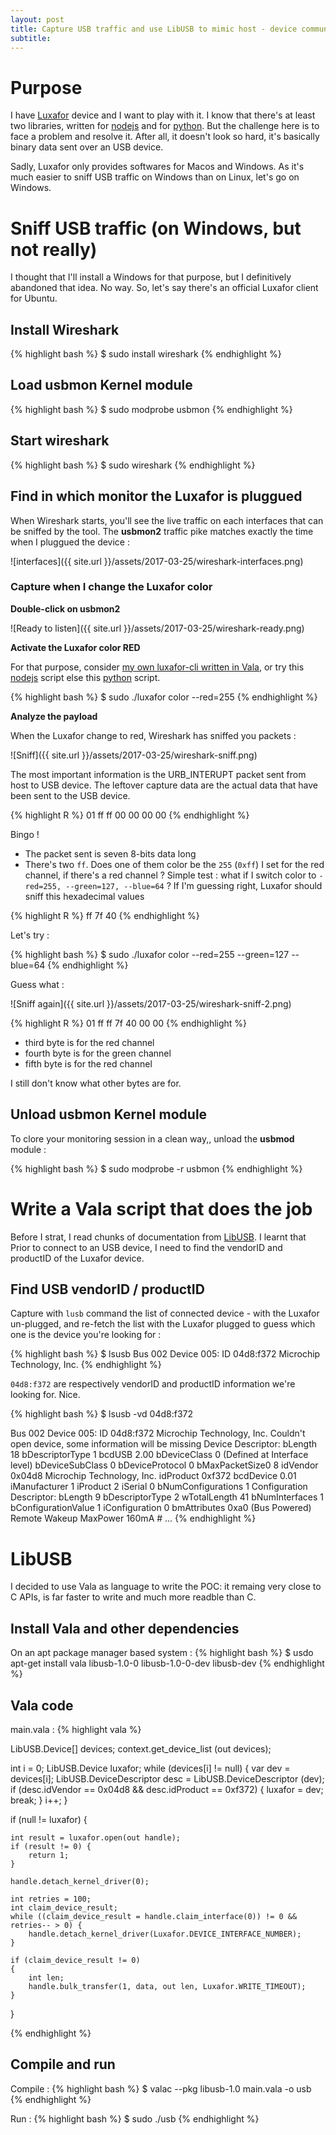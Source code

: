 ```yaml
---
layout: post
title: Capture USB traffic and use LibUSB to mimic host - device communication (Vala / Luxafor)
subtitle: 
---
```


# Purpose

I have [Luxafor](http://www.luxafor.fr/products/) device and I want to play with it. I know that there's at least two libraries, written for [nodejs](https://github.com/iamthefox/luxafor) and for [python](https://github.com/vmitchell85/luxafor-python). But the challenge here is to face a problem and resolve it. After all, it doesn't look so hard, it's basically binary data sent over an USB device.

Sadly, Luxafor only provides softwares for Macos and Windows. As it's much easier to sniff USB traffic on Windows than on Linux, let's go on Windows. 

# Sniff USB traffic (on Windows, but not really)

I thought that I'll install a Windows for that purpose, but I definitively abandoned that idea. No way. So, let's say there's an official Luxafor client for Ubuntu. 

## Install Wireshark

{% highlight bash %}
$ sudo install wireshark
{% endhighlight %}

## Load usbmon Kernel module

{% highlight bash %}
$ sudo modprobe usbmon
{% endhighlight %}

## Start wireshark

{% highlight bash %}
$ sudo wireshark
{% endhighlight %}

## Find in which monitor the Luxafor is pluggued

When Wireshark starts, you'll see the live traffic on each interfaces that can be sniffed by the tool. The __usbmon2__ traffic pike matches exactly the time when I pluggued the device :

![interfaces]({{ site.url }}/assets/2017-03-25/wireshark-interfaces.png)

### Capture when I change the Luxafor color

__Double-click on usbmon2__

![Ready to listen]({{ site.url }}/assets/2017-03-25/wireshark-ready.png)

__Activate the Luxafor color RED__

For that purpose, consider [my own luxafor-cli written in Vala](https://github.com/lcallarec/luxafor-cli/), or try this [nodejs](https://github.com/iamthefox/luxafor) script else this [python](https://github.com/vmitchell85/luxafor-python) script.

{% highlight bash %}
$ sudo ./luxafor color --red=255
{% endhighlight %}

__Analyze the payload__

When the Luxafor change to red, Wireshark has sniffed you packets :

![Sniff]({{ site.url }}/assets/2017-03-25/wireshark-sniff.png)

The most important information is the URB_INTERUPT packet sent from host to USB device. The leftover capture data are the actual data that have been sent to the USB device. 

{% highlight R %}
01 ff ff 00 00 00 00
{% endhighlight %}

Bingo !

* The packet sent is seven 8-bits data long
* There's two `ff`. Does one of them color be the `255` (`0xff`) I set for the red channel, if there's a red channel ? Simple test : what if I switch color to `-red=255, --green=127, --blue=64` ? If I'm guessing right, Luxafor should sniff this hexadecimal values 

{% highlight R %}
ff 7f 40
{% endhighlight %}

Let's try :

{% highlight bash %}
$ sudo ./luxafor color --red=255 --green=127 --blue=64
{% endhighlight %}

Guess what :

![Sniff again]({{ site.url }}/assets/2017-03-25/wireshark-sniff-2.png)

{% highlight R %}
01 ff ff 7f 40 00 00
{% endhighlight %}

* third byte is for the red channel
* fourth byte is for the green channel
* fifth byte is for the red channel

I still don't know what other bytes are for.

## Unload usbmon Kernel module

To clore your monitoring session in a clean way,, unload the __usbmod__ module :

{% highlight bash %}
$ sudo modprobe -r usbmon
{% endhighlight %}

# Write a Vala script that does the job

Before I strat, I read chunks of documentation from [LibUSB](http://libusb.info/). I learnt that Prior to connect to an USB device, I need to find the vendorID and productID of the Luxafor device.

## Find USB vendorID / productID

Capture with `lusb` command the list of connected device - with the Luxafor un-plugged, and re-fetch the list with the Luxafor plugged to guess which one is the device you're looking for : 

{% highlight bash %}
$ lsusb
Bus 002 Device 005: ID 04d8:f372 Microchip Technology, Inc. 
{% endhighlight %}

`04d8:f372` are respectively vendorID and productID information we're looking for. Nice.

{% highlight bash %}
$ lsusb -vd 04d8:f372

Bus 002 Device 005: ID 04d8:f372 Microchip Technology, Inc. 
Couldn't open device, some information will be missing
Device Descriptor:
  bLength                18
  bDescriptorType         1
  bcdUSB               2.00
  bDeviceClass            0 (Defined at Interface level)
  bDeviceSubClass         0 
  bDeviceProtocol         0 
  bMaxPacketSize0         8
  idVendor           0x04d8 Microchip Technology, Inc.
  idProduct          0xf372 
  bcdDevice            0.01
  iManufacturer           1 
  iProduct                2 
  iSerial                 0 
  bNumConfigurations      1
  Configuration Descriptor:
    bLength                 9
    bDescriptorType         2
    wTotalLength           41
    bNumInterfaces          1
    bConfigurationValue     1
    iConfiguration          0 
    bmAttributes         0xa0
      (Bus Powered)
      Remote Wakeup
    MaxPower              160mA
    # ...
{% endhighlight %}

# LibUSB

I decided to use Vala as language to write the  POC: it remaing very close to C APIs, is far faster to write and much more readble than C.

## Install Vala and other dependencies

On an apt package manager based system :
{% highlight bash %}
$ usdo apt-get install vala libusb-1.0-0 libusb-1.0-0-dev libusb-dev
{% endhighlight %}

## Vala code

main.vala :
{% highlight vala %}

LibUSB.Device[] devices;
context.get_device_list (out devices);
			
int i = 0;
LibUSB.Device luxafor;
while (devices[i] != null)
{
	var dev = devices[i];
	LibUSB.DeviceDescriptor desc = LibUSB.DeviceDescriptor (dev);
	if (desc.idVendor == 0x04d8 && desc.idProduct == 0xf372)
	{
		luxafor = dev;
		break;
	}
	i++;
}		

if (null != luxafor) 
{

	int result = luxafor.open(out handle);
	if (result != 0) {
		return 1;
	}

	handle.detach_kernel_driver(0);
			
	int retries = 100;
	int claim_device_result;
	while ((claim_device_result = handle.claim_interface(0)) != 0 && retries-- > 0) {
		handle.detach_kernel_driver(Luxafor.DEVICE_INTERFACE_NUMBER);
	}

	if (claim_device_result != 0)
	{
		int len;
		handle.bulk_transfer(1, data, out len, Luxafor.WRITE_TIMEOUT);
	}
}

{% endhighlight %}

## Compile and run

Compile :
{% highlight bash %}
$ valac --pkg libusb-1.0 main.vala -o usb
{% endhighlight %}

Run :
{% highlight bash %}
$ sudo ./usb
{% endhighlight %}